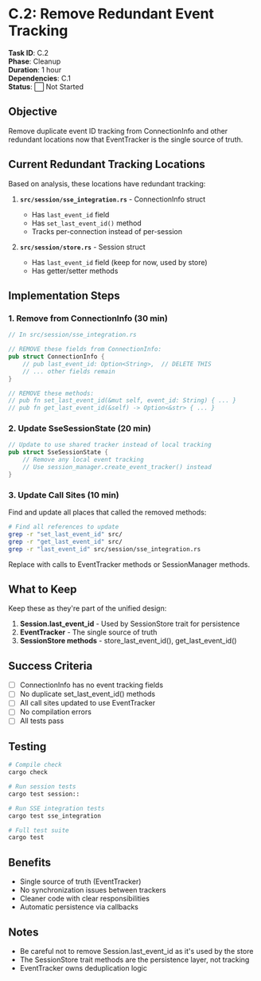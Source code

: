 # C.2: Remove Redundant Event Tracking

**Task ID**: C.2  
**Phase**: Cleanup  
**Duration**: 1 hour  
**Dependencies**: C.1  
**Status**: ⬜ Not Started

## Objective

Remove duplicate event ID tracking from ConnectionInfo and other redundant locations now that EventTracker is the single source of truth.

## Current Redundant Tracking Locations

Based on analysis, these locations have redundant tracking:

1. **`src/session/sse_integration.rs`** - ConnectionInfo struct
   - Has `last_event_id` field
   - Has `set_last_event_id()` method
   - Tracks per-connection instead of per-session

2. **`src/session/store.rs`** - Session struct
   - Has `last_event_id` field (keep for now, used by store)
   - Has getter/setter methods

## Implementation Steps

### 1. Remove from ConnectionInfo (30 min)

```rust
// In src/session/sse_integration.rs

// REMOVE these fields from ConnectionInfo:
pub struct ConnectionInfo {
    // pub last_event_id: Option<String>,  // DELETE THIS
    // ... other fields remain
}

// REMOVE these methods:
// pub fn set_last_event_id(&mut self, event_id: String) { ... }
// pub fn get_last_event_id(&self) -> Option<&str> { ... }
```

### 2. Update SseSessionState (20 min)

```rust
// Update to use shared tracker instead of local tracking
pub struct SseSessionState {
    // Remove any local event tracking
    // Use session_manager.create_event_tracker() instead
}
```

### 3. Update Call Sites (10 min)

Find and update all places that called the removed methods:

```bash
# Find all references to update
grep -r "set_last_event_id" src/
grep -r "get_last_event_id" src/
grep -r "last_event_id" src/session/sse_integration.rs
```

Replace with calls to EventTracker methods or SessionManager methods.

## What to Keep

Keep these as they're part of the unified design:

1. **Session.last_event_id** - Used by SessionStore trait for persistence
2. **EventTracker** - The single source of truth
3. **SessionStore methods** - store_last_event_id(), get_last_event_id()

## Success Criteria

- [ ] ConnectionInfo has no event tracking fields
- [ ] No duplicate set_last_event_id() methods
- [ ] All call sites updated to use EventTracker
- [ ] No compilation errors
- [ ] All tests pass

## Testing

```bash
# Compile check
cargo check

# Run session tests
cargo test session::

# Run SSE integration tests  
cargo test sse_integration

# Full test suite
cargo test
```

## Benefits

- Single source of truth (EventTracker)
- No synchronization issues between trackers
- Cleaner code with clear responsibilities
- Automatic persistence via callbacks

## Notes

- Be careful not to remove Session.last_event_id as it's used by the store
- The SessionStore trait methods are the persistence layer, not tracking
- EventTracker owns deduplication logic